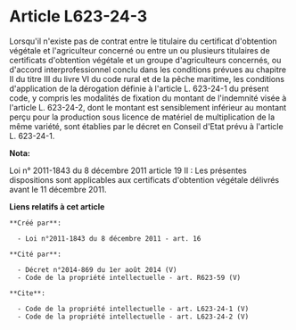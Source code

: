 # Article L623-24-3

Lorsqu'il n'existe pas de contrat entre le titulaire du certificat d'obtention végétale et l'agriculteur concerné ou entre un
ou plusieurs titulaires de certificats d'obtention végétale et un groupe d'agriculteurs concernés, ou d'accord
interprofessionnel conclu dans les conditions prévues au chapitre II du titre III du livre VI du code rural et de la pêche
maritime, les conditions d'application de la dérogation définie à l'article L. 623-24-1 du présent code, y compris les
modalités de fixation du montant de l'indemnité visée à l'article L. 623-24-2, dont le montant est sensiblement inférieur au
montant perçu pour la production sous licence de matériel de multiplication de la même variété, sont établies par le décret
en Conseil d'Etat prévu à l'article L. 623-24-1.

**Nota:**

Loi n° 2011-1843 du 8 décembre 2011 article 19 II : Les présentes dispositions sont applicables aux certificats d'obtention
végétale délivrés avant le 11 décembre 2011.

**Liens relatifs à cet article**

	**Créé par**:

	  - Loi n°2011-1843 du 8 décembre 2011 - art. 16

	**Cité par**:

	  - Décret n°2014-869 du 1er août 2014 (V)
	  - Code de la propriété intellectuelle - art. R623-59 (V)

	**Cite**:

	  - Code de la propriété intellectuelle - art. L623-24-1 (V)
	  - Code de la propriété intellectuelle - art. L623-24-2 (V)
